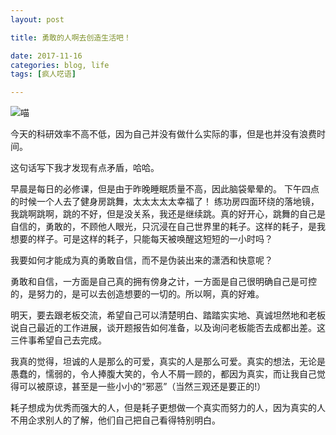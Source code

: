 ```yaml
---
layout: post

title: 勇敢的人啊去创造生活吧！

date: 2017-11-16
categories: blog, life
tags: [疯人呓语]

---
```

![喵](https://wx2.sinaimg.cn/mw690/005vaCFkgy1fji0nyjgmej31kw11x0y3.jpg)

今天的科研效率不高不低，因为自己并没有做什么实际的事，但是也并没有浪费时间。

这句话写下我才发现有点矛盾，哈哈。

早晨是每日的必修课，但是由于昨晚睡眠质量不高，因此脑袋晕晕的。
下午四点的时候一个人去了健身房跳舞，太太太太太幸福了！
练功房四面环绕的落地镜，我跳啊跳啊，跳的不好，但是没关系，我还是继续跳。真的好开心，跳舞的自己是自信的，勇敢的，不顾他人眼光，只沉浸在自己世界里的耗子。这样的耗子，是我想要的样子。可是这样的耗子，只能每天被唤醒这短短的一小时吗？

我要如何才能成为真的勇敢自信，而不是伪装出来的潇洒和快意呢？

勇敢和自信，一方面是自己真的拥有傍身之计，一方面是自己很明确自己是可控的，是努力的，是可以去创造想要的一切的。所以啊，真的好难。

明天，要去跟老板交流，希望自己可以清楚明白、踏踏实实地、真诚坦然地和老板说自己最近的工作进展，谈开题报告如何准备，以及询问老板能否去成都出差。这三件事希望自己去完成。

我真的觉得，坦诚的人是那么的可爱，真实的人是那么可爱。真实的想法，无论是愚蠢的，懦弱的，令人捧腹大笑的，令人不屑一顾的，都因为真实，而让我自己觉得可以被原谅，甚至是一些小小的“邪恶”（当然三观还是要正的!）

耗子想成为优秀而强大的人，但是耗子更想做一个真实而努力的人，因为真实的人不用企求别人的了解，他们自己把自己看得特别明白。